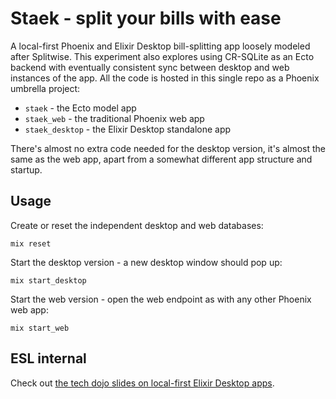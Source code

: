 # Staek - split your bills with ease

A local-first Phoenix and Elixir Desktop bill-splitting app loosely modeled after Splitwise.
This experiment also explores using CR-SQLite as an Ecto backend with
eventually consistent sync between desktop and web instances of the app.
All the code is hosted in this single repo as a Phoenix umbrella project:
- `staek` - the Ecto model app
- `staek_web` - the traditional Phoenix web app
- `staek_desktop` - the Elixir Desktop standalone app

There's almost no extra code needed for the desktop version,
it's almost the same as the web app, apart from a somewhat different app
structure and startup.


## Usage

Create or reset the independent desktop and web databases:

```
mix reset
```

Start the desktop version - a new desktop window should pop up:

```
mix start_desktop
```

Start the web version - open the web endpoint as with any other Phoenix web app:

```
mix start_web
```


## ESL internal

Check out [the tech dojo slides on local-first Elixir Desktop apps][slides].

[slides]: https://docs.google.com/presentation/d/1kXenLPUzEDBFkCW23hXPs7uOl7jAFFSJmYM31hsHEc4/edit?usp=sharing

